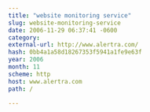 ```yaml
---
title: "website monitoring service"
slug: website-monitoring-service
date: 2006-11-29 06:37:41 -0600
category: 
external-url: http://www.alertra.com/
hash: 0bb4a1a58d18267353f5941a1fe9e63f
year: 2006
month: 11
scheme: http
host: www.alertra.com
path: /

---
```



